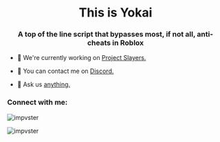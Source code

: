 <h1 align="center">This is Yokai</h1>
<h3 align="center">A top of the line script that bypasses most, if not all, anti-cheats in Roblox</h3>

- 🔭 We're currently working on [Project Slayers.](https://www.roblox.com/games/5956785391/UPDATE-1-Project-Slayers)

- 🤝 You can contact me on [Discord.](https://pastebin.com/raw/DAsqb1WG)

- 💬 Ask us [anything.](https://discord.gg/FqE9Qjb5mn)

<h3 align="left">Connect with me:</h3>
<p align="left">
</p>

<p><img align="center" src="https://github-readme-stats.vercel.app/api/top-langs?username=impvster&show_icons=true&locale=en&layout=compact" alt="impvster" /></p>

<p><img align="center" src="https://github-readme-streak-stats.herokuapp.com/?user=impvster&" alt="impvster" /></p>
